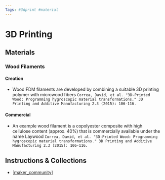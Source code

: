 ```yaml
---
Tags: #3dprint #material
---
```


# 3D Printing

## Materials

### Wood Filaments

#### Creation

- Wood FDM filaments are developed by combining a suitable 3D printing polymer with microwood fibers `Correa, David, et al. "3D-Printed Wood: Programming hygroscopic material transformations." 3D Printing and Additive Manufacturing 2.3 (2015): 106-116.`

#### Commercial

- An example wood filament is a copolyester composite with high cellulose content (approx. 40%) that is commercially available under the name Laywood `Correa, David, et al. "3D-Printed Wood: Programming hygroscopic material transformations." 3D Printing and Additive Manufacturing 2.3 (2015): 106-116.`

## Instructions & Collections

- [[maker_community]]

[//begin]: # "Autogenerated link references for markdown compatibility"
[maker_community]: maker_community "Maker Community"
[//end]: # "Autogenerated link references"